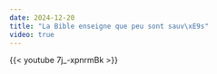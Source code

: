 ```yaml
---
date: 2024-12-20
title: "La Bible enseigne que peu sont sauv\xE9s"
video: true
---
```



{{< youtube 7j_-xpnrmBk >}}
